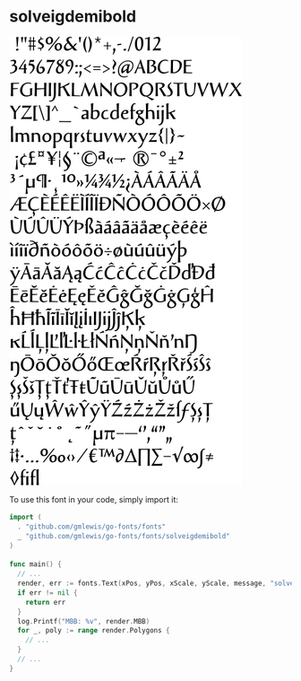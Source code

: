 # solveigdemibold

![solveigdemibold](solveigdemibold.png)

To use this font in your code, simply import it:

```go
import (
  . "github.com/gmlewis/go-fonts/fonts"
  _ "github.com/gmlewis/go-fonts/fonts/solveigdemibold"
)

func main() {
  // ...
  render, err := fonts.Text(xPos, yPos, xScale, yScale, message, "solveigdemibold", Center)
  if err != nil {
    return err
  }
  log.Printf("MBB: %v", render.MBB)
  for _, poly := range render.Polygons {
    // ...
  }
  // ...
}
```
